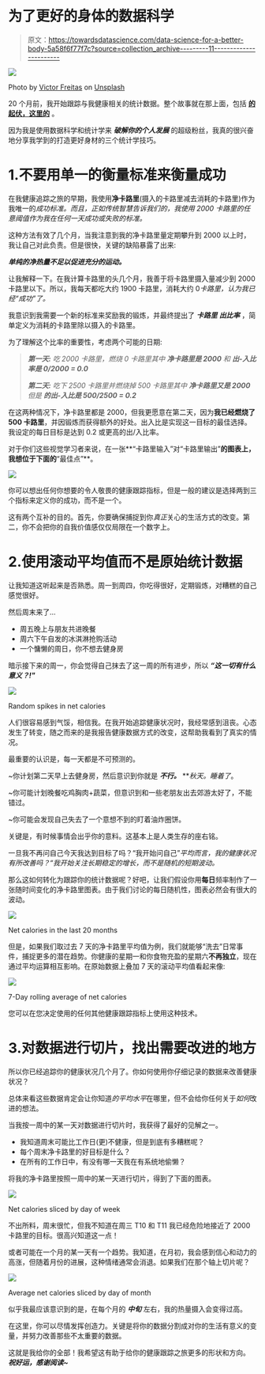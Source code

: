# 为了更好的身体的数据科学

> 原文：<https://towardsdatascience.com/data-science-for-a-better-body-5a58f6f77f7c?source=collection_archive---------11----------------------->

![](img/3f78925fc1e3f9d7bc9ad8e13343d911.png)

Photo by [Victor Freitas](https://unsplash.com/@victorfreitas?utm_source=unsplash&utm_medium=referral&utm_content=creditCopyText) on [Unsplash](https://unsplash.com/search/photos/fitness?utm_source=unsplash&utm_medium=referral&utm_content=creditCopyText)

20 个月前，我开始跟踪与我健康相关的统计数据。整个故事就在那上面，包括 [**的起伏，这里的**](/one-year-of-calorie-counting-in-graphs-4a89784e11d7) 。

因为我是使用数据科学和统计学来 ***破解你的个人发展*** 的超级粉丝，我真的很兴奋地分享我学到的打造更好身材的三个统计学技巧。

# 1.不要用单一的衡量标准来衡量成功

在我健康追踪之旅的早期，我使用**净卡路里**(摄入的卡路里减去消耗的卡路里)作为我唯一的*成功标准。而且，正如传统智慧告诉我们的，我使用 2000 卡路里的任意阈值作为我在任何一天成功或失败的标准。*

这种方法有效了几个月，当我注意到我的净卡路里量定期攀升到 2000 以上时，我让自己对此负责。但是很快，关键的缺陷暴露了出来:

***单纯的净热量不足以促进充分的运动。***

让我解释一下。在我计算卡路里的头几个月，我善于将卡路里摄入量减少到 2000 卡路里以下。所以，我每天都吃大约 1900 卡路里，消耗大约 0*卡路里，认为我已经“成功”了。*

我意识到我需要一个新的标准来奖励我的锻炼，并最终提出了 ***卡路里*** ***出比率*** ，简单定义为消耗的卡路里除以摄入的卡路里。

为了理解这个比率的重要性，考虑两个可能的日期:

> ***第一天:*** *吃 2000 卡路里，燃烧 0 卡路里其中* ***净卡路里是 2000*** *和* ***出-入比率是 0/2000 = 0.0***
> 
> ***第二天:*** *吃下 2500 卡路里并燃烧掉 500 卡路里其中* ***净卡路里又是 2000*** *但是* ***的出-入比是 500/2500 = 0.2***

在这两种情况下，净卡路里都是 2000，但我更愿意在第二天，因为**我已经燃烧了 500 卡路里**，并因锻炼而获得额外的好处。出入比是实现这一目标的最佳选择。我设定的每日目标是达到 0.2 或更高的出/入比率。

对于你们这些视觉学习者来说，在一张**“卡路里输入”对“卡路里输出”**的图表上，我想位于下面的**“最佳点”**。

![](img/744991a729140f20850358fb33f8b121.png)

你可以想出任何你想要的令人敬畏的健康跟踪指标，但是一般的建议是选择两到三个指标来定义你的成功，而不是一个。

这有两个互补的目的。首先，你要确保捕捉到你*真正*关心的生活方式的改变。第二，你不会把你的自我价值感仅仅局限在一个数字上。

# 2.使用滚动平均值而不是原始统计数据

让我知道这听起来是否熟悉。周一到周四，你吃得很好，定期锻炼，对糟糕的自己感觉很好。

然后周末来了…

*   周五晚上与朋友共进晚餐
*   周六下午自发的冰淇淋抢购活动
*   一个慵懒的周日，你不想去健身房

暗示接下来的周一，你会觉得自己抹去了这一周的所有进步，所以 ***“这一切有什么意义？!"***

![](img/b021a5fdb52a5801eaf1d1b10014034a.png)

Random spikes in net calories

人们很容易感到气馁，相信我。在我开始追踪健康状况时，我经常感到沮丧。心态发生了转变，随之而来的是我报告健康数据方式的改变，这帮助我看到了真实的情况。

最重要的认识是，每一天都是不可预测的。

~你计划第二天早上去健身房，然后意识到你就是 ***不行。*** ***秋天。*睡着了**。

~你可能计划晚餐吃鸡胸肉+蔬菜，但意识到和一些老朋友出去郊游太好了，不能错过。

~你可能会发现自己失去了一个意想不到的盯着油炸圈饼。

关键是，有时候事情会出乎你的意料。这基本上是人类生存的座右铭。

一旦我不再问自己今天我达到目标了吗？“我开始问自己”*平均而言，我的健康状况有所改善吗？“我开始关注长期稳定的增长，而不是随机的短期波动。*

那么这如何转化为跟踪你的统计数据呢？好吧，让我们假设你用**每日**频率制作了一张随时间变化的净卡路里图表。由于我们讨论的每日随机性，图表必然会有很大的波动。

![](img/0f7c871b5907d93c066140705b727e1a.png)

Net calories in the last 20 months

但是，如果我们取过去 7 天的净卡路里平均值为例，我们就能够“洗去”日常事件，捕捉更多的潜在趋势。你健康的星期一和你食物充盈的星期六**不再独立**，现在通过平均运算相互影响。在原始数据上叠加 7 天的滚动平均值看起来像:

![](img/4d84d2ae452f653d46822c366c19b4d4.png)

7-Day rolling average of net calories

您可以在您决定使用的任何其他健康跟踪指标上使用这种技术。

# 3.对数据进行切片，找出需要改进的地方

所以你已经追踪你的健康状况几个月了。你如何使用你仔细记录的数据来改善健康状况？

总体来看这些数据肯定会让你知道*的平均水平*在哪里，但不会给你任何关于*如何*改进的想法。

当我按一周中的某一天对数据进行切片时，我获得了最好的见解之一。

*   我知道周末可能比工作日(更)不健康，但是到底有多糟糕呢？
*   每个周末净卡路里的好目标是什么？
*   在所有的工作日中，有没有哪一天我在有系统地偷懒？

将我的净卡路里按照一周中的某一天进行切片，得到了下面的图表。

![](img/1ff2c2d6de83e378f0047046997edafa.png)

Net calories sliced by day of week

不出所料，周末很忙，但我不知道在周三 T10 和 T11 我已经危险地接近了 2000 卡路里的目标。很高兴知道这一点！

或者可能在一个月的某一天有一个趋势。我知道，在月初，我会感到信心和动力的高涨，但随着月份的进展，这种情绪通常会消退。如果我们在那个轴上切片呢？

![](img/8e63b7e5ff67e52d20a0dbf3481908d9.png)

Average net calories sliced by day of month

似乎我最应该意识到的是，在每个月的 ***中旬*** 左右，我的热量摄入会变得过高。

在这里，你可以尽情发挥创造力。关键是将你的数据分割成对你的生活有意义的变量，并努力改善那些不太重要的数据。

这就是我给你的全部！我希望这有助于给你的健康跟踪之旅更多的形状和方向。 ***祝好运，感谢阅读~***